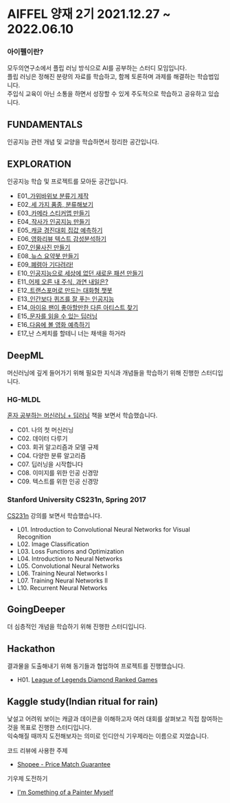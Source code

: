 # AIFFEL 양재 2기 2021.12.27 ~ 2022.06.10   
### 아이펠이란?   
모두의연구소에서 플립 러닝 방식으로 AI를 공부하는 스터디 모임입니다.   
플립 러닝은 정해진 분량의 자료를 학습하고, 함께 토론하며 과제를 해결하는 학습법입니다.   
주입식 교육이 아닌 소통을 하면서 성장할 수 있게 주도적으로 학습하고 공유하고 있습니다.


## FUNDAMENTALS
인공지능 관련 개념 및 교양을 학습하면서 정리한 공간입니다.


## EXPLORATION
인공지능 학습 및 프로젝트를 모아둔 공간입니다.
- E01_[가위바위보 분류기 제작](https://github.com/cowFarmer/AI_study/tree/main/Exploration/E01_rock_scissor_paper)
- E02_[세 가지 품종, 분류해보기](https://github.com/cowFarmer/AI_study/tree/main/Exploration/E02_three_classification_projects)
- E03_[카메라 스티커앱 만들기](https://github.com/cowFarmer/AI_study/tree/main/Exploration/E03_face_sticker)
- E04_[작사가 인공지능 만들기](https://github.com/cowFarmer/AI_study/tree/main/Exploration/E04_lyricist)
- E05_[캐글 경진대회 집값 예측하기](https://github.com/cowFarmer/AI_study/blob/main/Exploration/E05_kaggle_house_price_prediction/E05_kaggle_house_price_prediction.ipynb)
- E06_[영화리뷰 텍스트 감성분석하기](https://github.com/cowFarmer/AI_study/blob/main/Exploration/E06_movie_review_sentiment_analysis/E06_movie_review_sentiment_analysis.ipynb)
- E07_[인물사진 만들기](https://github.com/cowFarmer/AI_study/blob/main/Exploration/E07_camera_portrait_mode/E07_camera_portrait_mode.ipynb)
- E08_[뉴스 요약봇 만들기](https://github.com/cowFarmer/AI_study/blob/main/Exploration/E08_news_summary_ai/E08_news_summary_ai.ipynb)
- E09_[폐렴아 기다려라!](https://github.com/cowFarmer/AI_study/blob/main/Exploration/E09_pneumonia_diagnosis/E09_pneumonia_diagnosis.ipynb)
- E10_[인공지능으로 세상에 없던 새로운 패션 만들기](https://github.com/cowFarmer/AI_study/blob/main/Exploration/E10_fashion_generative_modeling/E10_fashion_generative_modeling.ipynb)
- E11_[어제 오른 내 주식, 과연 내일은?](https://github.com/cowFarmer/AI_study/blob/main/Exploration/E11_ARIMA_time_series_prediction/E11_ARIMA_time_series_prediction.ipynb)
- E12_[트랜스포머로 만드는 대화형 챗봇](https://github.com/cowFarmer/AI_study/blob/main/Exploration/E12_transformer_chatbot/E12_transformer_chatbot.ipynb)
- E13_[인간보다 퀴즈를 잘 푸는 인공지능](https://github.com/cowFarmer/AI_study/blob/main/Exploration/E13_BERT_solve_quiz/E13_BERT_solve_quiz.ipynb)
- E14_[아이유 팬이 좋아할만한 다른 아티스트 찾기](https://github.com/cowFarmer/AI_study/blob/main/Exploration/E14_movie_recommend/E14_movie_recommend.ipynb)
- E15_[문자를 읽을 수 있는 딥러닝](https://github.com/cowFarmer/AI_study/blob/main/Exploration/E15_OCR/E15_OCR.ipynb)
- E16_[다음에 볼 영화 예측하기](https://github.com/cowFarmer/AI_study/blob/main/Exploration/E16_predict_next_movie/E16_predict_next_movie.ipynb)
- E17_난 스케치를 할테니 너는 채색을 하거라


## DeepML
머신러닝에 깊게 들어가기 위해 필요한 지식과 개념들을 학습하기 위해 진행한 스터디입니다.

### HG-MLDL   
[혼자 공부하는 머신러닝 + 딥러닝](https://book.naver.com/bookdb/book_detail.nhn?bid=17588441) 책을 보면서 학습했습니다.   
- C01. 나의 첫 머신러닝
- C02. 데이터 다루기
- C03. 회귀 알고리즘과 모델 규제
- C04. 다양한 분류 알고리즘    
- C07. 딥러닝을 시작합니다
- C08. 이미지를 위한 인공 신경망
- C09. 텍스트를 위한 인공 신경망

### Stanford University CS231n, Spring 2017
[CS231n](https://youtube.com/playlist?list=PLC1qU-LWwrF64f4QKQT-Vg5Wr4qEE1Zxk) 강의를 보면서 학습했습니다.
- L01. Introduction to Convolutional Neural Networks for Visual Recognition
- L02. Image Classification
- L03. Loss Functions and Optimization
- L04. Introduction to Neural Networks
- L05. Convolutional Neural Networks
- L06. Training Neural Networks I
- L07. Training Neural Networks II   
- L10. Recurrent Neural Networks

## GoingDeeper
더 심층적인 개념을 학습하기 위해 진행한 스터디입니다.

## Hackathon   
결과물을 도출해내기 위해 동기들과 협업하여 프로젝트를 진행했습니다.   

- H01. [League of Legends Diamond Ranked Games](https://github.com/cowFarmer/AI_study/blob/main/Hackathon/H01_lol/H01_lol.ipynb)

## Kaggle study(Indian ritual for rain)   
낯설고 어려워 보이는 캐글과 데이콘을 이해하고자 여러 대회를 살펴보고 직접 참여하는것을 목표로 진행한 스터디입니다.   
익숙해질 때까지 도전해보자는 의미로 인디안식 기우제라는 이름으로 지었습니다.   

코드 리뷰에 사용한 주제
- [Shopee - Price Match Guarantee](https://www.kaggle.com/c/shopee-product-matching)

기우제 도전하기
- [I'm Something of a Painter Myself](https://www.kaggle.com/c/gan-getting-started/overview)
